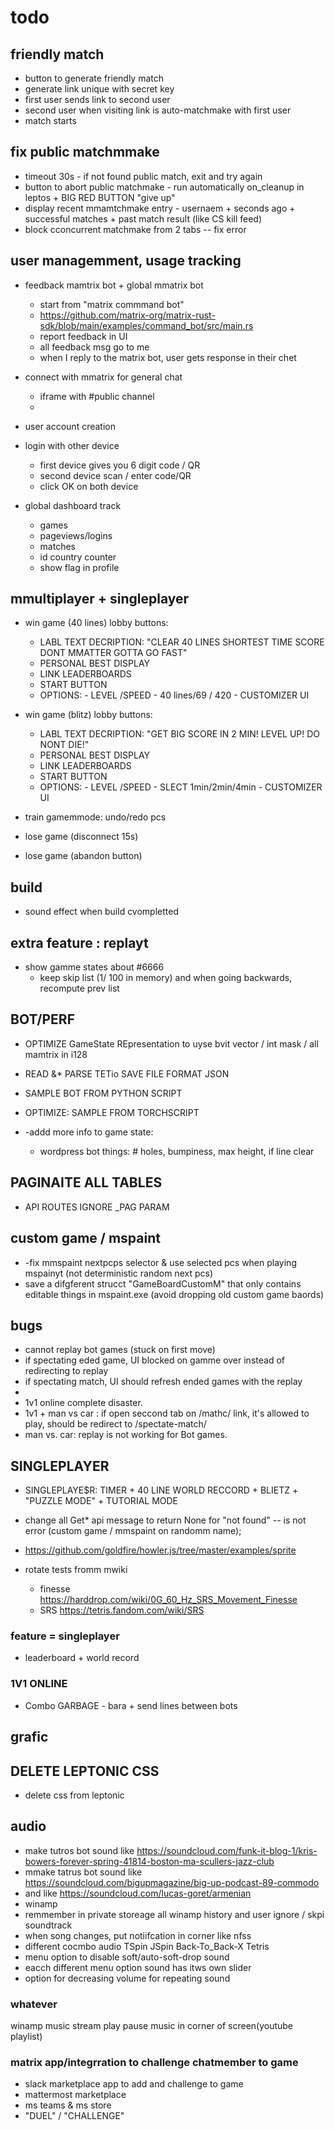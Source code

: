 

# todo

## friendly match
- button to generate friendly match
- generate link unique with secret key
- first user sends link to second user
- second user when visiting link is auto-matchmake with first user
- match starts

## fix public matchmmake
- timeout 30s - if not found public match, exit and try again
- button to abort public matchmake - run automatically on_cleanup in leptos + BIG RED BUTTON "give up"
- display recent mmamtchmake entry - usernaem + seconds ago + successful matches + past match result (like CS kill feed)
- block cconcurrent matchmake from 2 tabs -- fix error

## user managemment, usage tracking
- feedback mamtrix bot + global mmatrix bot
  - start from "matrix commmand bot"
  - https://github.com/matrix-org/matrix-rust-sdk/blob/main/examples/command_bot/src/main.rs
  - report feedback in UI
  - all feedback msg go to me
  - when I reply to the matrix bot, user gets response in their chet
- connect with mmatrix for general chat
  - iframe with #public channel
  - 

- user account creation
- login with other device
   - first device gives you 6 digit code / QR
   - second device scan / enter code/QR
   - click OK on both device
- global dashboard track
  - games
  - pageviews/logins
  - matches
  - id country counter
  - show flag in profile

## mmultiplayer + singleplayer
- win game (40 lines)
  lobby buttons:
    - LABL TEXT DECRIPTION: "CLEAR 40 LINES SHORTEST TIME SCORE DONT MMATTER GOTTA GO FAST"
    - PERSONAL BEST DISPLAY
    - LINK LEADERBOARDS
    - START BUTTON
    - OPTIONS:
          - LEVEL /SPEED
          - 40 lines/69 / 420
          - CUSTOMIZER UI

- win game (blitz)
  lobby buttons:
    - LABL TEXT DECRIPTION: "GET BIG SCORE IN 2 MIN! LEVEL UP! DO NONT DIE!"
    - PERSONAL BEST DISPLAY
    - LINK LEADERBOARDS
    - START BUTTON
    - OPTIONS:
          - LEVEL /SPEED
          - SLECT 1min/2min/4min
          - CUSTOMIZER UI

- train gamemmode: undo/redo pcs


- lose game (disconnect 15s)
- lose game (abandon button)


## build

- sound effect when build cvompletted

## 



## extra feature : replayt
- show gamme states about #6666 
  - keep skip list (1/ 100 in memory) and when going backwards, recompute prev list

## BOT/PERF
- OPTIMIZE GameState REpresentation to uyse bvit vector / int mask / all mamtrix in i128

- READ &* PARSE TETio SAVE FILE FORMAT JSON
- SAMPLE BOT FROM PYTHON SCRIPT 

- OPTIMIZE: SAMPLE FROM TORCHSCRIPT
- -addd more info to game state:
  - wordpress bot things: # holes, bumpiness, max height, if line clear


## PAGINAITE ALL TABLES 

- API ROUTES IGNORE _PAG PARAM

## custom game / mspaint
- -fix mmspaint nextpcps selector & use selected pcs when playing mspainyt (not deterministic random next pcs)
- save a difgferent strucct "GameBoardCustomM" that only contains editable things in mspaint.exe (avoid dropping old custom game baords)

## bugs
- cannot replay bot games (stuck on first move)
- if spectating eded game, UI blocked on gamme over instead of redirecting to replay
- if spectating match, UI should refresh ended games with the replay
- 
- 1v1 online complete disaster.
- 1v1 + man vs car : if open seccond tab on /mathc/ link, it's allowed to play, should be redirect  to /spectate-match/
- man vs. car: replay is not working for Bot games.



## SINGLEPLAYER

- SINGLEPLAYE$R: TIMER  + 40 LINE WORLD RECCORD + BLIETZ + "PUZZLE MODE" + TUTORIAL MODE

- change all Get* api message to return None for "not found" -- is not error (custom game / mmspaint on randomm name);
- https://github.com/goldfire/howler.js/tree/master/examples/sprite
- rotate tests fromm mwiki
  - finesse https://harddrop.com/wiki/0G_60_Hz_SRS_Movement_Finesse
  - SRS https://tetris.fandom.com/wiki/SRS

### feature = singleplayer

- leaderboard + world record



### 1V1 ONLINE

- Combo GARBAGE - bara + send lines between bots


## grafic









































## DELETE LEPTONIC CSS

- delete css from leptonic




## audio

- make tutros bot sound like https://soundcloud.com/funk-it-blog-1/kris-bowers-forever-spring-41814-boston-ma-scullers-jazz-club
- mmake tatrus bot sound like https://soundcloud.com/bigupmagazine/big-up-podcast-89-commodo
- and like https://soundcloud.com/lucas-goret/armenian
- winamp
- remmember in private storeage all winamp history and user ignore / skpi soundtrack
- when song changes, put notiifcation in corner like nfss
- different cocmbo audio TSpin JSpin Back-To_Back-X Tetris
- menu option to disable soft/auto-soft-drop sound
- eacch different menu option sound has itws own slider
- option for decreasing volume for repeating sound

### whatever

  winamp music stream play pause music in corner of screen(youtube playlist)


### matrix app/integrration to challenge chatmember to game
- slack marketplace app to add and challenge to game
- mattermost marketplace
- ms teams & ms store
- "DUEL" / "CHALLENGE"
